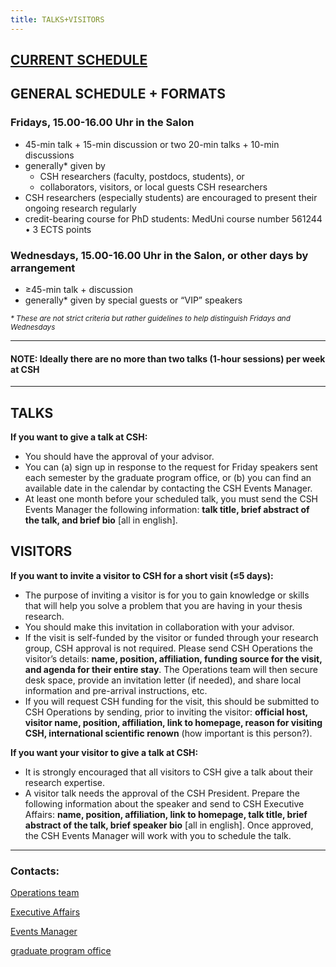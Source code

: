 ```yaml
---
title: TALKS+VISITORS
---
```


## [CURRENT SCHEDULE](https://www.csh.ac.at/calendar/category/event/)

## GENERAL SCHEDULE + FORMATS
### Fridays, 15.00-16.00 Uhr in the Salon 
- 45-min talk + 15-min discussion  or  two 20-min talks + 10-min discussions
- generally\* given by
  - CSH researchers (faculty, postdocs, students), or 
  - collaborators, visitors, or local guests CSH researchers
- CSH researchers (especially students) are encouraged to present their ongoing research regularly
- credit-bearing course for PhD students: MedUni course number 561244 • 3 ECTS points

### Wednesdays, 15.00-16.00 Uhr in the Salon, or other days by arrangement
- ≥45-min talk + discussion
- generally\* given by special guests or “VIP” speakers


<sub><i>* These are not strict criteria but rather guidelines to help distinguish Fridays and Wednesdays</i></sub>

---
#### NOTE: Ideally there are no more than two talks (1-hour sessions) per week at CSH
---
## TALKS
**If you want to give a talk at CSH:**
- You should have the approval of your advisor. 
- You can \(a\) sign up in response to the request for Friday speakers sent each semester by the graduate program office, or \(b\) you can find an available date in the calendar by contacting the CSH Events Manager.
- At least one month before your scheduled talk, you must send the CSH Events Manager the following information: **talk title, brief abstract of the talk, and brief bio** \[all in english\].

## VISITORS
**If you want to invite a visitor to CSH for a short visit \(≤5 days\):**
- The purpose of inviting a visitor is for you to gain knowledge or skills that will help you solve a problem that you are having in your thesis research.
- You should make this invitation in collaboration with your advisor.
- If the visit is self-funded by the visitor or funded through your research group, CSH approval is not required. Please send CSH Operations the visitor’s details: **name, position, affiliation, funding source for the visit, and agenda for their entire stay**. The Operations team will then secure desk space, provide an invitation letter \(if needed\), and share local information and pre-arrival instructions, etc.
- If you will request CSH funding for the visit, this should be submitted to CSH Operations by sending, prior to inviting the visitor: **official host, visitor name, position, affiliation, link to homepage, reason for visiting CSH, international scientific renown** \(how important is this person?\).

**If you want your visitor to give a talk at CSH:**
- It is strongly encouraged that all visitors to CSH give a talk about their research expertise.
- A visitor talk needs the approval of the CSH President. Prepare the following information about the speaker and send to CSH Executive Affairs: **name, position, affiliation, link to homepage, talk title, brief abstract of the talk, brief speaker bio**  \[all in english\]. Once approved, the CSH Events Manager will work with you to schedule the talk.

---
### Contacts:

[Operations team](mailto:operations@csh.ac.at)

[Executive Affairs](mailto:schwaiger@csh.ac.at)

[Events Manager](mailto:scholl@csh.ac.at)

[graduate program office](mailto:cowan@csh.ac.at)
